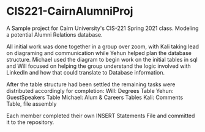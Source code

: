 # CIS221-CairnAlumniProj
A Sample project for Cairn University's CIS-221 Spring 2021 class. Modeling a potential Alumni Relations database.

All initial work was done together in a group over zoom, with Kali taking lead on diagraming and communication while Yehun helped plan the database structure. Michael used the diagram to begin work on the initial tables in sql and Will focused on helping the group understand the logic involved with LinkedIn and how that could translate to Database information. 

After the table structure had been settled the remaining tasks were distributed accordingly for completion:
Will: Degrees Table
Yehun: GuestSpeakers Table
Michael: Alum & Careers Tables
Kali: Comments Table, file assembly

Each member completed their own INSERT Statements File and committed it to the repository.
